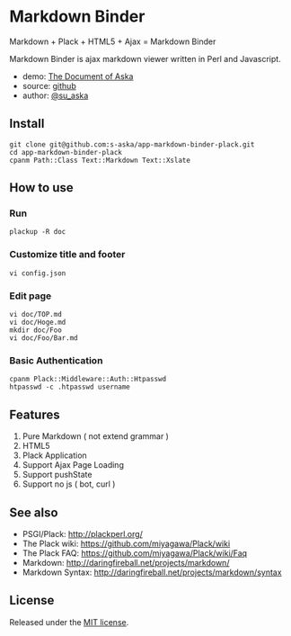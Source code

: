# Markdown Binder

Markdown + Plack + HTML5 + Ajax = Markdown Binder

Markdown Binder is ajax markdown viewer written in Perl and Javascript.

- demo: [The Document of Aska](http://doc.7kai.org)
- source: [github](https://github.com/s-aska/app-markdown-binder-plack)
- author: [@su_aska](http://twitter.com/su_aska)

## Install

    git clone git@github.com:s-aska/app-markdown-binder-plack.git
    cd app-markdown-binder-plack
    cpanm Path::Class Text::Markdown Text::Xslate

## How to use

### Run

    plackup -R doc

### Customize title and footer

    vi config.json

### Edit page

    vi doc/TOP.md
    vi doc/Hoge.md
    mkdir doc/Foo
    vi doc/Foo/Bar.md

### Basic Authentication

    cpanm Plack::Middleware::Auth::Htpasswd
    htpasswd -c .htpasswd username

## Features
1. Pure Markdown ( not extend grammar )
2. HTML5
3. Plack Application
4. Support Ajax Page Loading
5. Support pushState
6. Support no js ( bot, curl )

## See also
- PSGI/Plack: <http://plackperl.org/>
- The Plack wiki: <https://github.com/miyagawa/Plack/wiki>
- The Plack FAQ: <https://github.com/miyagawa/Plack/wiki/Faq>
- Markdown: <http://daringfireball.net/projects/markdown/>
- Markdown Syntax: <http://daringfireball.net/projects/markdown/syntax>

## License
Released under the [MIT license](http://creativecommons.org/licenses/MIT/).

